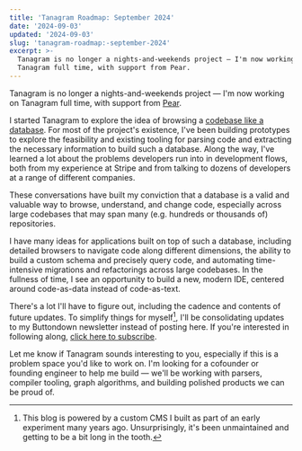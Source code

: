 ```yaml
---
title: 'Tanagram Roadmap: September 2024'
date: '2024-09-03'
updated: '2024-09-03'
slug: 'tanagram-roadmap:-september-2024'
excerpt: >-
  Tanagram is no longer a nights-and-weekends project — I'm now working on
  Tanagram full time, with support from Pear.
---
```



Tanagram is no longer a nights-and-weekends project — I'm now working on Tanagram full time, with support from [Pear](https://pear.vc).

I started Tanagram to explore the idea of browsing a [codebase like a database](https://feifan.blog/posts/the-database-inside-your-codebase). For most of the project's existence, I've been building prototypes to explore the feasibility and existing tooling for parsing code and extracting the necessary information to build such a database. Along the way, I've learned a lot about the problems developers run into in development flows, both from my experience at Stripe and from talking to dozens of developers at a range of different companies.

These conversations have built my conviction that a database is a valid and valuable way to browse, understand, and change code, especially across large codebases that may span many (e.g. hundreds or thousands of) repositories.

I have many ideas for applications built on top of such a database, including detailed browsers to navigate code along different dimensions, the ability to build a custom schema and precisely query code, and automating time-intensive migrations and refactorings across large codebases. In the fullness of time, I see an opportunity to build a new, modern IDE, centered around code-as-data instead of code-as-text.

There's a lot I'll have to figure out, including the cadence and contents of future updates. To simplify things for myself[^0], I'll be consolidating updates to my Buttondown newsletter instead of posting here. If you're interested in following along, [click here to subscribe](https://buttondown.email/tanagram).

Let me know if Tanagram sounds interesting to you, especially if this is a problem space you'd like to work on. I'm looking for a cofounder or founding engineer to help me build — we'll be working with parsers, compiler tooling, graph algorithms, and building polished products we can be proud of.

[^0]: This blog is powered by a custom CMS I built as part of an early experiment many years ago. Unsurprisingly, it's been unmaintained and getting to be a bit long in the tooth.
